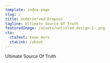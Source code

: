 ```yaml
---
template: index-page
slug: /
title: Underserved Dropout
tagline: Ultimate Source Of Truth
featuredImage: /assets/untitled-design-1-.png
cta:
  ctaText: Know more
  ctaLink: /about
---
```

Ultimate Source Of Truth
